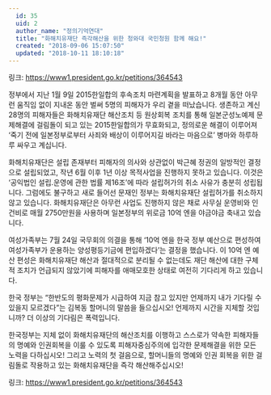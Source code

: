 ```yaml
---
  id: 35
  uid: 2
  author_name: "정의기억연대"
  title: "화해치유재단 즉각해산을 위한 청와대 국민청원 함께 해요!"
  created: "2018-09-06 15:07:50"
  updated: "2018-10-11 18:10:18"
---
```

링크: https://www1.president.go.kr/petitions/364543

정부에서 지난 1월 9일 2015한일합의 후속조치 마련계획을 발표하고 8개월 동안 아무런 움직임 없이 지내온 동안 벌써 5명의 피해자가 우리 곁을 떠났습니다. 생존하고 계신 28명의 피해자들은 화해치유재단 해산조치 등 원상회복 조치를 통해 일본군성노예제 문제해결에 걸림돌이 되고 있는 2015한일합의가 무효화되고, 정의로운 해결이 이루어져 ‘죽기 전에 일본정부로부터 사죄와 배상이 이루어지길 바라는 마음으로’ 병마와 하루하루 싸우고 계십니다. 

화해치유재단은 설립 존재부터 피해자의 의사와 상관없이 박근혜 정권의 일방적인 결정으로 설립되었고, 작년 6월 이후 1년 이상 목적사업을 진행하지 못하고 있습니다. 이것은 ‘공익법인 설립․운영에 관한 법률 제16조’에 따라 설립허가의 취소 사유가 충분히 성립됩니다. 그럼에도 불구하고 새로 들어선 문재인 정부는 화해치유재단 설립허가를 취소하지 않고 있습니다. 화해치유재단은 아무런 사업도 진행하지 않은 채로 사무실 운영비와 인건비로 매월 2750만원을 사용하며 일본정부의 위로금 10억 엔을 야금야금 축내고 있습니다. 

여성가족부는 7월 24일 국무회의 의결을 통해 ‘10억 엔을 한국 정부 예산으로 편성하여 여성가족부가 운용하는 양성평등기금에 편입하겠다’는 결정을 했습니다. 이 10억 엔 예산 편성은 화해치유재단 해산과 절대적으로 분리될 수 없는데도 재단 해산에 대한 구체적 조치가 언급되지 않았기에 피해자를 애매모호한 상태로 여전히 기다리게 하고 있습니다. 

한국 정부는 “한반도의 평화문제가 시급하여 지금 참고 있지만 언제까지 내가 기다릴 수 있을지 모르겠다”는 김복동 할머니의 말씀을 들으십시오! 언제까지 시간을 지체할 것입니까? 더 이상의 기다림은 폭력입니다. 

한국정부는 지체 없이 화해치유재단의 해산조치를 이행하고 스스로가 약속한 피해자들의 명예와 인권회복을 이룰 수 있도록 피해자중심주의에 입각한 문제해결을 위한 모든 노력을 다하십시오! 그리고 노력의 첫 걸음으로, 할머니들의 명예와 인권 회복을 위한 걸림돌로 작용하고 있는 화해치유재단을 즉각 해산해주십시오! 

링크: https://www1.president.go.kr/petitions/364543